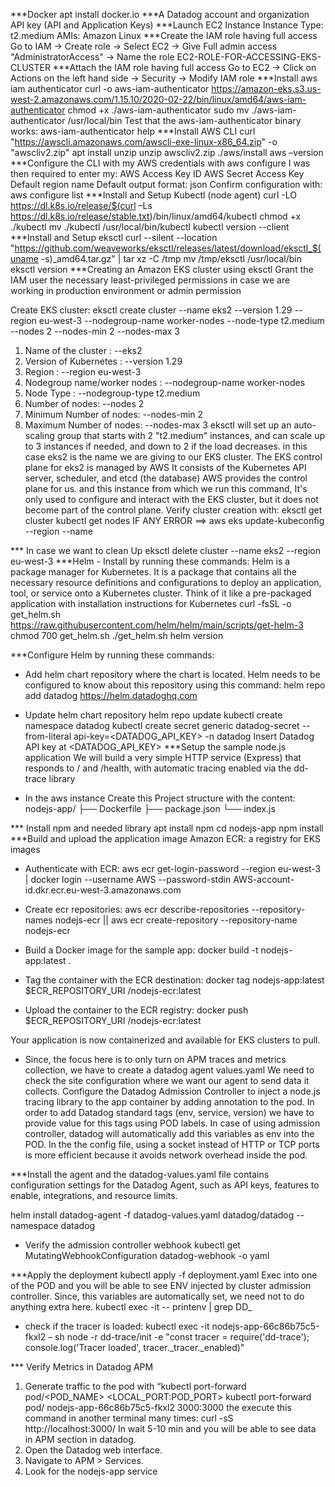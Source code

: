 ***Docker 
apt install docker.io
***A Datadog account and organization API key (API and Application Keys)
***Launch EC2 Instance
Instance Type: t2.medium
AMIs: Amazon Linux
***Create the IAM role having full access
Go to IAM -> Create role -> Select EC2 -> Give Full admin access "AdministratorAccess" -> Name the role EC2-ROLE-FOR-ACCESSING-EKS-CLUSTER
***Attach the IAM role having full access
Go to EC2 -> Click on Actions on the left hand side -> Security -> Modify IAM role
***Install aws iam authenticator
curl -o aws-iam-authenticator https://amazon-eks.s3.us-west-2.amazonaws.com/1.15.10/2020-02-22/bin/linux/amd64/aws-iam-authenticator
chmod +x ./aws-iam-authenticator
sudo mv ./aws-iam-authenticator /usr/local/bin
Test that the aws-iam-authenticator binary works: aws-iam-authenticator help
***Install AWS CLI
curl "https://awscli.amazonaws.com/awscli-exe-linux-x86_64.zip" -o "awscliv2.zip"
apt install unzip
unzip awscliv2.zip
./aws/install
aws –version
***Configure the CLI with my AWS credentials with
aws configure
I was then required to enter my:
AWS Access Key ID
AWS Secret Access Key
Default region name
Default output format: json
Confirm configuration with: aws configure list
***Install and Setup Kubectl (node agent)
curl -LO https://dl.k8s.io/release/$(curl –Ls https://dl.k8s.io/release/stable.txt)/bin/linux/amd64/kubectl
chmod +x ./kubectl
mv ./kubectl /usr/local/bin/kubectl
kubectl version --client
***Install and Setup eksctl
curl --silent --location "https://github.com/weaveworks/eksctl/releases/latest/download/eksctl_$(uname -s)_amd64.tar.gz" | tar xz -C /tmp
mv /tmp/eksctl /usr/local/bin
eksctl version
***Creating an Amazon EKS cluster using eksctl
Grant the IAM user the necessary least-privileged permissions  in case we are working in production environment or admin permission

Create EKS cluster:
eksctl create cluster --name eks2 --version 1.29 --region eu-west-3 --nodegroup-name worker-nodes --node-type t2.medium --nodes 2 --nodes-min 2 --nodes-max 3

1. Name of the cluster : --eks2
2. Version of Kubernetes : --version 1.29
3. Region : --region eu-west-3
4. Nodegroup name/worker nodes : --nodegroup-name worker-nodes
5. Node Type : --nodegroup-type t2.medium
6. Number of nodes: --nodes 2
7. Minimum Number of nodes: --nodes-min 2
8. Maximum Number of nodes: --nodes-max 3
eksctl will set up an auto-scaling group that starts with 2 "t2.medium" instances, and can scale up to 3 instances if needed, and down to 2 if the load decreases.
in this case eks2 is the name we are giving to our EKS cluster.  The EKS control plane for eks2 is managed by AWS It consists of the Kubernetes API server, scheduler, and etcd (the database)
AWS provides the control plane for us. and this instance from which we run this command, It's only used to configure and interact with the EKS cluster, but it does not become part of the control plane. 
Verify cluster creation with: eksctl get cluster
kubectl get nodes
IF ANY ERROR ==> aws eks update-kubeconfig --region <region-code> --name <cluster-name>

*** In case we want to clean Up
eksctl delete cluster --name eks2 --region eu-west-3
***Helm - Install by running these commands:
Helm is a package manager for Kubernetes. It is a package that contains all the necessary resource definitions and configurations to deploy an application, tool, or service onto a Kubernetes cluster. Think of it like a pre-packaged application with installation instructions for Kubernetes
curl -fsSL -o get_helm.sh https://raw.githubusercontent.com/helm/helm/main/scripts/get-helm-3
chmod 700 get_helm.sh
./get_helm.sh
helm version

***Configure Helm by running these commands:

- Add helm chart repository where the chart is located. Helm needs to be configured to know about this repository using this command:
helm repo add datadog https://helm.datadoghq.com

- Update helm chart repository
helm repo update
kubectl create namespace datadog
kubectl create secret generic datadog-secret --from-literal api-key=<DATADOG_API_KEY> -n datadog
Insert Datadog API key at <DATADOG_API_KEY>
***Setup the sample node.js application
We will build a very simple HTTP service (Express) that responds to / and /health, with automatic tracing enabled via the dd-trace library
- In the aws instance Create this Project structure with the content:
nodejs-app/
├── Dockerfile
├── package.json
└── index.js

*** Install npm  and needed library
apt install npm
cd nodejs-app
npm install
***Build and upload the application image
Amazon ECR: a registry for EKS images
- Authenticate with ECR:
aws ecr get-login-password --region eu-west-3 | docker login --username AWS --password-stdin AWS-account-id.dkr.ecr.eu-west-3.amazonaws.com
- Create ecr repositories:
aws ecr describe-repositories --repository-names nodejs-ecr || aws ecr create-repository --repository-name nodejs-ecr
- Build a Docker image for the sample app:
docker build -t nodejs-app:latest .
- Tag the container with the ECR destination:
docker tag nodejs-app:latest $ECR_REPOSITORY_URI /nodejs-ecr:latest

- Upload the container to the ECR registry:
docker push $ECR_REPOSITORY_URI /nodejs-ecr:latest

Your application is now containerized and available for EKS clusters to pull.

-  Since, the focus here is to only turn on APM traces and metrics collection, we have to create a datadog agent values.yaml
We need to check the site configuration where we want our agent to send data it collects.
Configure the Datadog Admission Controller to inject a node.js tracing library to the app container by adding annotation to the pod.
In order to add Datadog standard tags (env, service, version) we have to provide value for this tags using POD labels. In case of using admission controller, datadog will automatically add this variables as env into the POD.
In the the config file, using a socket instead of HTTP or TCP ports is more efficient because it avoids network overhead inside the pod.

***Install the agent and the datadog-values.yaml file contains configuration settings for the Datadog Agent, such as API keys, features to enable, integrations, and resource limits.
  
helm install datadog-agent -f datadog-values.yaml datadog/datadog --namespace datadog

- Verify the admission controller webhook
kubectl get MutatingWebhookConfiguration datadog-webhook -o yaml

***Apply the deployment
kubectl apply -f deployment.yaml
Exec into one of the POD and you will be able to see ENV injected by cluster admission controller. Since, this variables are automatically set, we need not to do anything extra here.
kubectl exec -it <new-nodejs-pod> -- printenv | grep DD_

- check if the tracer is loaded:
kubectl exec -it nodejs-app-66c86b75c5-fkxl2 – sh
node -r dd-trace/init -e "const tracer = require('dd-trace'); console.log('Tracer loaded', tracer._tracer._enabled)"

*** Verify Metrics in Datadog APM
1.	Generate traffic to the pod with “kubectl port-forward pod/<POD_NAME> <LOCAL_PORT:POD_PORT>
kubectl port-forward pod/ nodejs-app-66c86b75c5-fkxl2 3000:3000
the execute this command in another terminal many times: curl -sS http://localhost:3000/
In wait 5-10 min and you will be able to see data in APM section in datadog.
2.	Open the Datadog web interface.
3.	Navigate to APM > Services.
4.	Look for the nodejs-app service


